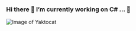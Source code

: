 ### Hi there 🔭 I’m currently working on C# ... 👋
![Image of Yaktocat](https://i.hizliresim.com/Fg58L2.jpg)
<!--
**SDONER/SDONER** is a ✨ _special_ ✨ repository because its `README.md` (this file) appears on your GitHub profile.

Here are some ideas to get you started:

- 🔭 I’m currently working on C# ...

-->

